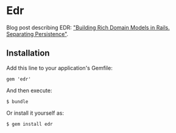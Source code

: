 # Edr

Blog post describing EDR: ["Building Rich Domain Models in Rails. Separating Persistence"](http://engineering.nulogy.com/posts/building-rich-domain-models-in-rails-separating-persistence).

## Installation

Add this line to your application's Gemfile:

    gem 'edr'

And then execute:

    $ bundle

Or install it yourself as:

    $ gem install edr

